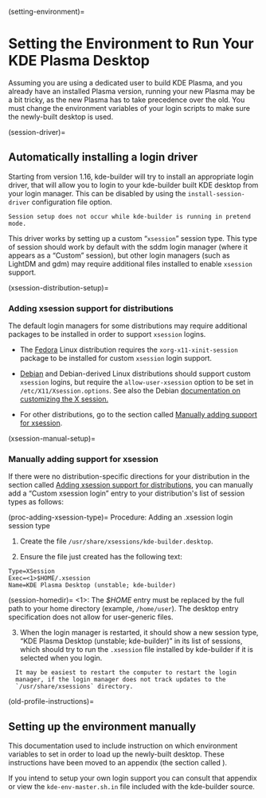 (setting-environment)=
# Setting the Environment to Run Your KDE Plasma Desktop

Assuming you are using a dedicated user to build KDE Plasma, and you
already have an installed Plasma version, running your new Plasma may be
a bit tricky, as the new Plasma has to take precedence over the old. You
must change the environment variables of your login scripts to make sure
the newly-built desktop is used.

(session-driver)=
## Automatically installing a login driver

Starting from version 1.16, kde-builder will try to install an
appropriate login driver, that will allow you to login to your
kde-builder built KDE desktop from your login manager. This can be
disabled by using the `install-session-driver` configuration file
option.

```{note}
Session setup does not occur while kde-builder is running in pretend mode.
```

This driver works by setting up a custom “`xsession`” session type. This
type of session should work by default with the sddm login manager
(where it appears as a “Custom” session), but other login managers (such
as LightDM and gdm) may require additional files installed to enable
`xsession` support.

(xsession-distribution-setup)=
### Adding xsession support for distributions

The default login managers for some distributions may require additional
packages to be installed in order to support `xsession` logins.

- The [Fedora](https://getfedora.org/) Linux distribution requires the
  `xorg-x11-xinit-session` package to be installed for custom `xsession`
  login support.

- [Debian](https://www.debian.org/) and Debian-derived Linux
  distributions should support custom `xsession` logins, but require the
  `allow-user-xsession` option to be set in `/etc/X11/Xsession.options`.
  See also the Debian [documentation on customizing the X
  session.](https://www.debian.org/doc/manuals/debian-reference/ch07.en.html#_customizing_the_x_session_classic_method)

- For other distributions, go to the section called [Manually adding support for
  xsession](#xsession-manual-setup).

(xsession-manual-setup)=
### Manually adding support for xsession

If there were no distribution-specific directions for your distribution
in the section called [Adding xsession support for
distributions](#xsession-distribution-setup), you can manually add a
“Custom xsession login” entry to your distribution's list of session
types as follows:

(proc-adding-xsession-type)=
Procedure: Adding an .xsession login session type

1. Create the file `/usr/share/xsessions/kde-builder.desktop`.

2. Ensure the file just created has the following text:

```
Type=XSession
Exec=<1>$HOME/.xsession
Name=KDE Plasma Desktop (unstable; kde-builder)
```

(session-homedir)=
  \<1\>: The _\$HOME_ entry must be replaced by the full path to your home
    directory (example, `/home/user`). The desktop entry specification
    does not allow for user-generic files.

3. When the login manager is restarted, it should show a new session
  type, “KDE Plasma Desktop (unstable; kde-builder)” in its list of
  sessions, which should try to run the `.xsession` file installed by
  kde-builder if it is selected when you login.

```{note}
  It may be easiest to restart the computer to restart the login
  manager, if the login manager does not track updates to the
  `/usr/share/xsessions` directory.
```

(old-profile-instructions)=
## Setting up the environment manually

This documentation used to include instruction on which environment
variables to set in order to load up the newly-built desktop. These
instructions have been moved to an appendix (the section called [](#old-profile-setup)).

If you intend to setup your own login support you can consult that
appendix or view the `kde-env-master.sh.in` file included with the
kde-builder source.
